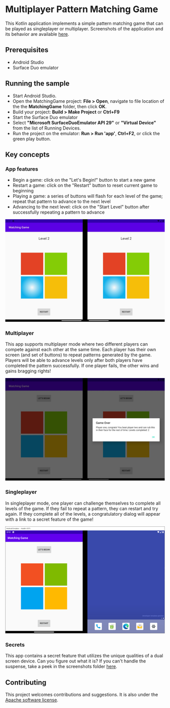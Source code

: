 # Multiplayer Pattern Matching Game

This Kotlin application implements a simple pattern matching game that can be played as singleplayer or multiplayer. Screenshots of the application and its behavior are available [here](screenshots/).

## Prerequisites

* Android Studio
* Surface Duo emulator

## Running the sample

* Start Android Studio.
* Open the MatchingGame project: **File > Open**, navigate to file location of the  the **MatchingGame** folder, then click **OK**.
* Build your project: **Build > Make Project** or **Ctrl+F9**
* Start the Surface Duo emulator
* Select **"Microsoft SurfaceDuoEmulator API 29"** or **"Virtual Device"** from the list of Running Devices.
* Run the project on the emulator: **Run > Run 'app'**, **Ctrl+F2**, or click the green play button.

## Key concepts

### App features

* Begin a game: click on the "Let's Begin!" button to start a new game
* Restart a game: click on the "Restart" button to reset current game to beginning
* Playing a game: a series of buttons will flash for each level of the game; repeat that pattern to advance to the next level
* Advancing to the next level: click on the "Start Level" button after successfully repeating a pattern to advance

![Game in multiplayer mode when pattern is being played](screenshots/game_multiplayer_pattern.jpg)

### Multiplayer

This app supports multiplayer mode where two different players can compete against each other at the same time. Each player has their own screen (and set of buttons) to repeat patterns generated by the game. Players will be able to advance levels only after both players have completed the pattern successfully. If one player fails, the other wins and gains bragging rights!

![Game in multiplayer mode when pattern is being played](screenshots/game_multiplayer_gameover.jpg)

### Singleplayer

In singleplayer mode, one player can challenge themselves to complete all levels of the game. If they fail to repeat a pattern, they can restart and try again. If they complete all of the levels, a congratulatory dialog will appear with a link to a secret feature of the game!

![Start screen of game in singleplayer mode](screenshots/game_singleplayer_start.png)

### Secrets

This app contains a secret feature that utilizes the unique qualities of a dual screen device. Can you figure out what it is? If you can't handle the suspense, take a peek in the screenshots folder [here](screenshots/).

## Contributing

This project welcomes contributions and suggestions. It is also under the [Apache software license](https://apache.org/licenses/).
